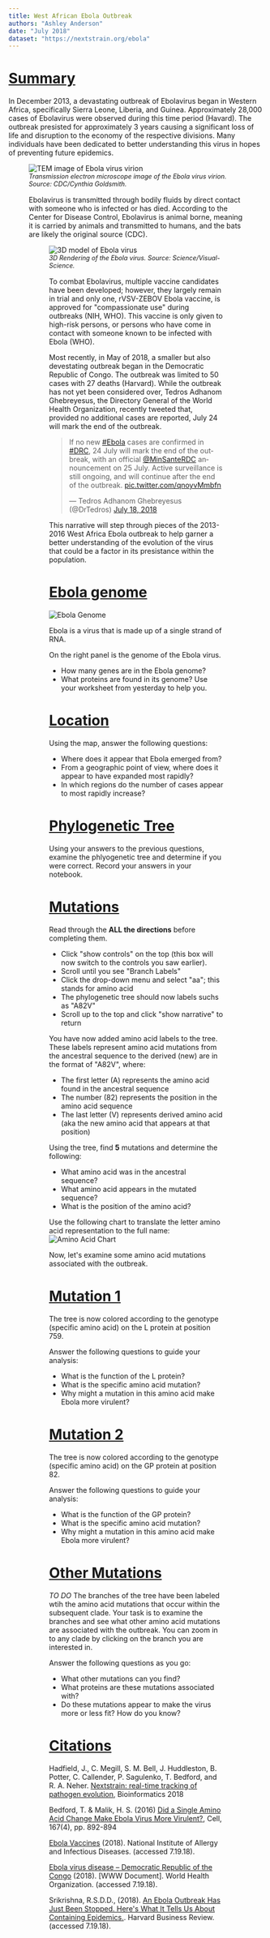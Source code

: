 ```yaml
---
title: West African Ebola Outbreak
authors: "Ashley Anderson"
date: "July 2018"
dataset: "https://nextstrain.org/ebola"
---
```

# [Summary](https://nextstrain.org/ebola)

In December 2013, a devastating outbreak of Ebolavirus began in Western Africa, specifically Sierra Leone, Liberia, and Guinea. Approximately 28,000 cases of Ebolavirus were observed during this time period (Havard). The outbreak presisted for approximately 3 years causing a significant loss of life and disruption to the economy of the respective divisions. Many individuals have been dedicated to better understanding this virus in hopes of preventing future epidemics.

<figure class="image"><img src="https://phil.cdc.gov//PHIL_Images/10816/10816_lores.jpg" alt="TEM image of Ebola virus virion"><figcaption>Transmission electron microscope image of the Ebola virus virion. Source: CDC/Cynthia Goldsmith.</figcaption>

Ebolavirus is transmitted through bodily fluids by direct contact with someone who is infected or has died. According to the Center for Disease Control, Ebolavirus is animal borne, meaning it is carried by animals and transmitted to humans, and the bats are likely the original source (CDC).

<figure class="image"><img src="https://d2ufo47lrtsv5s.cloudfront.net/content/sci/335/6068/530/F2.medium.gif?width=800&height=600&carousel=1" alt="3D model of Ebola virus"><figcaption>3D Rendering of the Ebola virus. Source: Science/Visual-Science.</figcaption>


To combat Ebolavirus, multiple vaccine candidates have been developed; however, they largely remain in trial and only one, rVSV-ZEBOV Ebola vaccine, is approved for "compassionate use" during outbreaks (NIH, WHO). This vaccine is only given to high-risk persons, or persons who have come in contact with someone known to be infected with Ebola (WHO).


Most recently, in May of 2018, a smaller but also devestating outbreak began in the Democratic Republic of Congo. The outbreak was limited to 50 cases with 27 deaths (Harvard). While the outbreak has not yet been considered over, Tedros Adhanom Ghebreyesus, the Directory General of the World Health Organization, recently tweeted that, provided no additional cases are reported, July 24 will mark the end of the outbreak.

<blockquote class="twitter-tweet" data-lang="en"><p lang="en" dir="ltr">If no new <a href="https://twitter.com/hashtag/Ebola?src=hash&mp;ref_src=twsrc%5Etfw">#Ebola</a> cases are confirmed in <a href="https://twitter.com/hashtag/DRC?src=hash&amp;ref_src=twsrc%5Etfw">#DRC</a>, 24 July will mark the end of the outbreak, with an official <a href="https://twitter.com/MinSanteRDC?ref_src=twsrc%5Etfw">@MinSanteRDC</a> announcement on 25 July. Active surveillance is still ongoing, and will continue after the end of the outbreak. <a href="https://t.co/qnoyvMmbfn">pic.twitter.com/qnoyvMmbfn</a></p>&mdash; Tedros Adhanom Ghebreyesus (@DrTedros) <a href="https://twitter.com/DrTedros/status/1019530779930648577?ref_src=twsrc%5Etfw">July 18, 2018</a></blockquote>
<script async src="https://platform.twitter.com/widgets.js" charset="utf-8"></script>

This narrative will step through pieces of the 2013-2016 West Africa Ebola outbreak to help garner a better understanding of the evolution of the virus that could be a factor in its presistance within the population.


# [Ebola genome](https://nextstrain.org/ebola?d=entropy&p=full)

![Ebola Genome](https://viralzone.expasy.org/resources/Filovirus_genome.png)

Ebola is a virus that is made up of a single strand of RNA.

On the right panel is the genome of the Ebola virus.

* How many genes are in the Ebola genome?
* What proteins are found in its genome? Use your worksheet from yesterday to help you.


# [Location](https://nextstrain.org/ebola?d=map&p=full)

Using the map, answer the following questions:
* Where does it appear that Ebola emerged from?
* From a geographic point of view, where does it appear to have expanded most rapidly?
* In which regions do the number of cases appear to most rapidly increase?


# [Phylogenetic Tree](https://nextstrain.org/ebola?d=tree&p=full)

Using your answers to the previous questions, examine the phlyogenetic tree and determine if you were correct. Record your answers in your notebook.


# [Mutations](https://nextstrain.org/ebola?d=tree,entropy&p=full)

Read through the **ALL the directions** before completing them.

* Click "show controls" on the top (this box will now switch to the controls you saw earlier).
* Scroll until you see "Branch Labels"
* Click the drop-down menu and select "aa"; this stands for amino acid
* The phylogenetic tree should now labels suchs as "A82V"
* Scroll up to the top and click "show narrative" to return

You have now added amino acid labels to the tree. These labels represent amino acid mutations from the ancestral sequence to the derived (new) are in the format of "A82V", where:
* The first letter (A) represents the amino acid found in the ancestral sequence
* The number (82) represents the position in the amino acid sequence
* The last letter (V) represents derived amino acid (aka the new amino acid that appears at that position)

Using the tree, find **5** mutations and determine the following:
* What amino acid was in the ancestral sequence?
* What amino acid appears in the mutated sequence?
* What is the position of the amino acid?

Use the following chart to translate the letter amino acid representation to the full name:
![Amino Acid Chart](http://www.compoundchem.com/wp-content/uploads/2014/09/20-Common-Amino-Acids-v3.png)

Now, let's examine some amino acid mutations associated with the outbreak.


# [Mutation 1](https://nextstrain.org/ebola?d=tree,entropy&p=full&c=gt-L_759)

The tree is now colored according to the genotype (specific amino acid) on the L protein at position 759.

Answer the following questions to guide your analysis:
* What is the function of the L protein?
* What is the specific amino acid mutation?
* Why might a mutation in this amino acid make Ebola more virulent?



# [Mutation 2](https://nextstrain.org/ebola?d=tree,entropy&p=full&c=gt-GP_82)

The tree is now colored according to the genotype (specific amino acid) on the GP protein at position 82.

Answer the following questions to guide your analysis:
* What is the function of the GP protein?
* What is the specific amino acid mutation?
* Why might a mutation in this amino acid make Ebola more virulent?



# [Other Mutations](https://nextstrain.org/ebola?d=tree&p=full)

_TO DO_
The branches of the tree have been labeled wtih the amino acid mutations that occur within the subsequent clade. Your task is to  examine the branches and see what other amino acid mutations are associated with the outbreak. You can zoom in to any clade by clicking on the branch you are interested in.

Answer the following questions as you go:
* What other mutations can you find?
* What proteins are these mutations associated with?
* Do these mutations appear to make the virus more or less fit? How do you know?


# [Citations](https://nextstrain.org/ebola?d=map&p=full)

Hadfield, J., C. Megill, S. M. Bell, J. Huddleston, B. Potter, C. Callender, P. Sagulenko, T. Bedford, and R. A. Neher. [Nextstrain: real-time tracking of pathogen evolution](https://doi.org/10.1093/bioinformatics/bty407), Bioinformatics 2018

Bedford, T. & Malik, H. S. (2016) [Did a Single Amino Acid Change Make Ebola Virus More Virulent?](https://www.sciencedirect.com/science/article/pii/S0092867416314520?via%3Dihub), Cell, 167(4), pp. 892-894

[Ebola Vaccines](https://www.niaid.nih.gov/diseases-conditions/ebola-vaccines) (2018). National Institute of Allergy and Infectious Diseases. (accessed 7.19.18).

[Ebola virus disease – Democratic Republic of the Congo](http://www.who.int/csr/don/23-may-2018-ebola-drc/en/) (2018). [WWW Document]. World Health Organization. (accessed 7.19.18).

Srikrishna, R.S.D.D., (2018). [An Ebola Outbreak Has Just Been Stopped. Here's What It Tells Us About Containing Epidemics.](https://hbr.org/2018/07/an-ebola-outbreak-has-just-been-stopped-heres-what-it-tells-us-about-containing-epidemics). Harvard Business Review. (accessed 7.19.18).




<!-- STYLES TO APPLY -->
<style>
  figcaption {
      font-style: italic;
      font-size: 12.5px;
      margin-bottom: 15px;
  }
</style>
